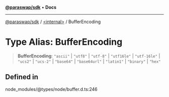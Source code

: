 [**@paraswap/sdk**](../../README.md) • **Docs**

***

[@paraswap/sdk](../../globals.md) / [\<internal\>](../README.md) / BufferEncoding

# Type Alias: BufferEncoding

> **BufferEncoding**: `"ascii"` \| `"utf8"` \| `"utf-8"` \| `"utf16le"` \| `"utf-16le"` \| `"ucs2"` \| `"ucs-2"` \| `"base64"` \| `"base64url"` \| `"latin1"` \| `"binary"` \| `"hex"`

## Defined in

node\_modules/@types/node/buffer.d.ts:246
